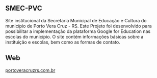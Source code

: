 ## SMEC-PVC
Site institucional da Secretaria Municipal de Educação e Cultura do município de Porto Vera Cruz - RS. Este Projeto foi desenvolvido para possibilitar a implementação da plataforma Google for Education nas escolas do município. O site contém informações básicas sobre a instituição e escolas, bem como as formas de contato.

## Web

[portoveracruzrs.com.br](https://portoveracruzrs.com.br/)

